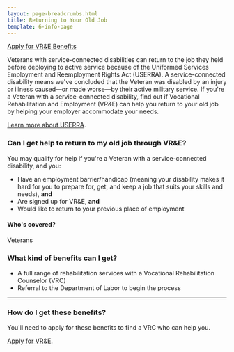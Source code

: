 ```yaml
---
layout: page-breadcrumbs.html
title: Returning to Your Old Job
template: 6-info-page
---
```


<div class="action-bar">
  <div class="row">
    <div class="small-12 columns">
      <a class="usa-button-primary va-button-primary" href="/vocational-rehab-and-employment/apply-vre/">Apply for VR&amp;E Benefits</a>
    </div>
  </div>
</div>

<div class="va-introtext">

Veterans with service-connected disabilities can return to the job they held before deploying to active service because of the Uniformed Services Employment and Reemployment Rights Act (USERRA). A service-connected disability means we've concluded that the Veteran was disabled by an injury or illness caused—or made worse—by their active military service. If you're a Veteran with a service-connected disability, find out if Vocational Rehabilitation and Employment (VR&amp;E) can help you return to your old job by helping  your employer accommodate your needs. 

[Learn more about USERRA](http://www.dol.gov/vets/programs/userra/). 

</div>

<div class="feature" markdown="1">

### Can I get help to return to my old job through VR&amp;E?

You may qualify for help if you're a Veteran with a service-connected disability, and you:
- Have an employment barrier/handicap (meaning your disability makes it hard for you to prepare for, get, and keep a job that suits your skills and needs), **and**
- Are signed up for VR&amp;E, **and**
- Would like to return to your previous place of employment

#### Who's covered?

Veterans

</div>

### What kind of benefits can I get?

- A full range of rehabilitation services with a Vocational Rehabilitation Counselor (VRC)
- Referral to the Department of Labor to begin the process

<hr>

### How do I get these benefits?

You'll need to apply for these benefits to find a VRC who can help you.

[Apply for VR&amp;E](/vocational-rehab-and-employment/apply-vre/).
